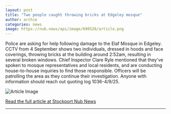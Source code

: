 ```yaml
---
layout: post
title: "Two people caught throwing bricks at Edgeley mosque"
author: archie
categories: news
image: https://nub.news/api/image/690526/article.png
---
```

Police are asking for help following damage to the Elaf Mosque in Edgeley. CCTV from 4 September shows two individuals, dressed in hoods and face coverings, throwing bricks at the building around 2:52am, resulting in several broken windows. Chief Inspector Clare Ryle mentioned that they've spoken to mosque representatives and local residents, and are conducting house-to-house inquiries to find those responsible. Officers will be patrolling the area as they continue their investigation. Anyone with information should reach out quoting log 1036-4/9/25.

![Article Image](https://nub.news/api/image/690526/article.png)

[Read the full article at Stockport Nub News](https://stockport.nub.news/news/local-news/two-people-caught-throwing-bricks-at-edgeley-mosque-271636)

---
